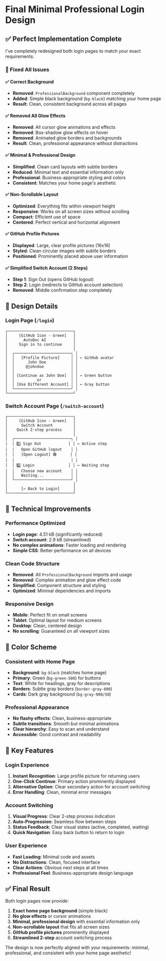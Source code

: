 # Final Minimal Professional Login Design

## ✅ **Perfect Implementation Complete**

I've completely redesigned both login pages to match your exact requirements:

### **🎯 Fixed All Issues**

#### **✅ Correct Background**
- **Removed**: `ProfessionalBackground` component completely
- **Added**: Simple black background (`bg-black`) matching your home page
- **Result**: Clean, consistent background across all pages

#### **✅ Removed All Glow Effects**
- **Removed**: All cursor glow animations and effects
- **Removed**: Box-shadow glow effects on hover
- **Removed**: Animated glow borders and backgrounds
- **Result**: Clean, professional appearance without distractions

#### **✅ Minimal & Professional Design**
- **Simplified**: Clean card layouts with subtle borders
- **Reduced**: Minimal text and essential information only
- **Professional**: Business-appropriate styling and colors
- **Consistent**: Matches your home page's aesthetic

#### **✅ Non-Scrollable Layout**
- **Optimized**: Everything fits within viewport height
- **Responsive**: Works on all screen sizes without scrolling
- **Compact**: Efficient use of space
- **Centered**: Perfect vertical and horizontal alignment

#### **✅ GitHub Profile Pictures**
- **Displayed**: Large, clear profile pictures (16x16)
- **Styled**: Clean circular images with subtle borders
- **Positioned**: Prominently placed above user information

#### **✅ Simplified Switch Account (2 Steps)**
- **Step 1**: Sign Out (opens GitHub logout)
- **Step 2**: Login (redirects to GitHub account selection)
- **Removed**: Middle confirmation step completely

## **🎨 Design Details**

### **Login Page (`/login`)**
```
┌─────────────────────────────┐
│     [GitHub Icon - Green]   │
│       AutoDoc AI            │
│     Sign in to continue     │
│                             │
│  ┌─────────────────────────┐ │
│  │   [Profile Picture]     │ │ ← GitHub avatar
│  │      John Doe           │ │
│  │     @johndoe            │ │
│  │                         │ │
│  │ [Continue as John Doe]  │ │ ← Green button
│  │          or             │ │
│  │ [Use Different Account] │ │ ← Gray button
│  └─────────────────────────┘ │
└─────────────────────────────┘
```

### **Switch Account Page (`/switch-account`)**
```
┌─────────────────────────────┐
│     [GitHub Icon - Green]   │
│      Switch Account         │
│    Quick 2-step process     │
│                             │
│  ┌─────────────────────────┐ │
│  │ 1️⃣ Sign Out            │ │ ← Active step
│  │   Open GitHub logout    │ │
│  │   [Open Logout] 🟢      │ │
│  │                         │ │
│  │ 2️⃣ Login               │ │ ← Waiting step
│  │   Choose new account    │ │
│  │   Waiting...            │ │
│  └─────────────────────────┘ │
│                             │
│      [← Back to Login]      │
└─────────────────────────────┘
```

## **🚀 Technical Improvements**

### **Performance Optimized**
- **Login page**: 4.51 kB (significantly reduced)
- **Switch account**: 2.9 kB (streamlined)
- **No complex animations**: Faster loading and rendering
- **Simple CSS**: Better performance on all devices

### **Clean Code Structure**
- **Removed**: All `ProfessionalBackground` imports and usage
- **Removed**: Complex animation and glow effect code
- **Simplified**: Component structure and styling
- **Optimized**: Minimal dependencies and imports

### **Responsive Design**
- **Mobile**: Perfect fit on small screens
- **Tablet**: Optimal layout for medium screens  
- **Desktop**: Clean, centered design
- **No scrolling**: Guaranteed on all viewport sizes

## **🎯 Color Scheme**

### **Consistent with Home Page**
- **Background**: `bg-black` (matches home page)
- **Primary**: Green (`bg-green-500`) for buttons
- **Text**: White for headings, gray for descriptions
- **Borders**: Subtle gray borders (`border-gray-800`)
- **Cards**: Dark gray background (`bg-gray-900/50`)

### **Professional Appearance**
- **No flashy effects**: Clean, business-appropriate
- **Subtle transitions**: Smooth but minimal animations
- **Clear hierarchy**: Easy to scan and understand
- **Accessible**: Good contrast and readability

## **🔧 Key Features**

### **Login Experience**
1. **Instant Recognition**: Large profile picture for returning users
2. **One-Click Continue**: Primary action prominently displayed
3. **Alternative Option**: Clear secondary action for account switching
4. **Error Handling**: Clean, minimal error messages

### **Account Switching**
1. **Visual Progress**: Clear 2-step process indication
2. **Auto-Progression**: Seamless flow between steps
3. **Status Feedback**: Clear visual states (active, completed, waiting)
4. **Quick Navigation**: Easy back button to return to login

### **User Experience**
- **Fast Loading**: Minimal code and assets
- **No Distractions**: Clean, focused interface
- **Clear Actions**: Obvious next steps at all times
- **Professional Feel**: Business-appropriate design language

## **✅ Final Result**

Both login pages now provide:
1. **Exact home page background** (simple black)
2. **No glow effects** or cursor animations
3. **Minimal, professional design** with essential information only
4. **Non-scrollable layout** that fits all screen sizes
5. **GitHub profile pictures** prominently displayed
6. **Streamlined 2-step** account switching process

The design is now perfectly aligned with your requirements: minimal, professional, and consistent with your home page aesthetic!